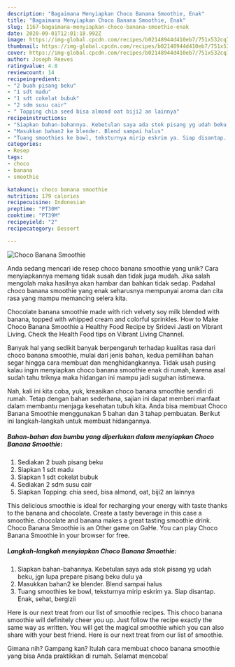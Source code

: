 ```yaml
---
description: "Bagaimana Menyiapkan Choco Banana Smoothie, Enak"
title: "Bagaimana Menyiapkan Choco Banana Smoothie, Enak"
slug: 1167-bagaimana-menyiapkan-choco-banana-smoothie-enak
date: 2020-09-01T12:01:18.992Z
image: https://img-global.cpcdn.com/recipes/b02148944d410eb7/751x532cq70/choco-banana-smoothie-foto-resep-utama.jpg
thumbnail: https://img-global.cpcdn.com/recipes/b02148944d410eb7/751x532cq70/choco-banana-smoothie-foto-resep-utama.jpg
cover: https://img-global.cpcdn.com/recipes/b02148944d410eb7/751x532cq70/choco-banana-smoothie-foto-resep-utama.jpg
author: Joseph Reeves
ratingvalue: 4.8
reviewcount: 14
recipeingredient:
- "2 buah pisang beku"
- "1 sdt madu"
- "1 sdt cokelat bubuk"
- "2 sdm susu cair"
- " Topping chia seed bisa almond oat biji2 an lainnya"
recipeinstructions:
- "Siapkan bahan-bahannya. Kebetulan saya ada stok pisang yg udah beku, jgn lupa prepare pisang beku dulu ya"
- "Masukkan bahan2 ke blender. Blend sampai halus"
- "Tuang smoothies ke bowl, teksturnya mirip eskrim ya. Siap disantap. Enak, sehat, bergizii"
categories:
- Resep
tags:
- choco
- banana
- smoothie

katakunci: choco banana smoothie 
nutrition: 179 calories
recipecuisine: Indonesian
preptime: "PT30M"
cooktime: "PT39M"
recipeyield: "2"
recipecategory: Dessert

---
```



![Choco Banana Smoothie](https://img-global.cpcdn.com/recipes/b02148944d410eb7/751x532cq70/choco-banana-smoothie-foto-resep-utama.jpg)

Anda sedang mencari ide resep choco banana smoothie yang unik? Cara menyiapkannya memang tidak susah dan tidak juga mudah. Jika salah mengolah maka hasilnya akan hambar dan bahkan tidak sedap. Padahal choco banana smoothie yang enak seharusnya mempunyai aroma dan cita rasa yang mampu memancing selera kita.

Chocolate banana smoothie made with rich velvety soy milk blended with banana, topped with whipped cream and colorful sprinkles. How to Make Choco Banana Smoothie a Healthy Food Recipe by Sridevi Jasti on Vibrant Living. Check the Health Food tips on Vibrant Living Channel.

Banyak hal yang sedikit banyak berpengaruh terhadap kualitas rasa dari choco banana smoothie, mulai dari jenis bahan, kedua pemilihan bahan segar hingga cara membuat dan menghidangkannya. Tidak usah pusing kalau ingin menyiapkan choco banana smoothie enak di rumah, karena asal sudah tahu triknya maka hidangan ini mampu jadi suguhan istimewa.


Nah, kali ini kita coba, yuk, kreasikan choco banana smoothie sendiri di rumah. Tetap dengan bahan sederhana, sajian ini dapat memberi manfaat dalam membantu menjaga kesehatan tubuh kita. Anda bisa membuat Choco Banana Smoothie menggunakan 5 bahan dan 3 tahap pembuatan. Berikut ini langkah-langkah untuk membuat hidangannya.

<!--inarticleads1-->

##### Bahan-bahan dan bumbu yang diperlukan dalam menyiapkan Choco Banana Smoothie:

1. Sediakan 2 buah pisang beku
1. Siapkan 1 sdt madu
1. Siapkan 1 sdt cokelat bubuk
1. Sediakan 2 sdm susu cair
1. Siapkan  Topping: chia seed, bisa almond, oat, biji2 an lainnya


This delicious smoothie is ideal for recharging your energy with taste thanks to the banana and chocolate. Create a tasty beverage in this case a smoothie. chocolate and banana makes a great tasting smoothie drink. Choco Banana Smoothie is an Other game on GaHe. You can play Choco Banana Smoothie in your browser for free. 

<!--inarticleads2-->

##### Langkah-langkah menyiapkan Choco Banana Smoothie:

1. Siapkan bahan-bahannya. Kebetulan saya ada stok pisang yg udah beku, jgn lupa prepare pisang beku dulu ya
1. Masukkan bahan2 ke blender. Blend sampai halus
1. Tuang smoothies ke bowl, teksturnya mirip eskrim ya. Siap disantap. Enak, sehat, bergizii


Here is our next treat from our list of smoothie recipes. This choco banana smoothie will definitely cheer you up. Just follow the recipe exactly the same way as written. You will get the magical smoothie which you can also share with your best friend. Here is our next treat from our list of smoothie. 

Gimana nih? Gampang kan? Itulah cara membuat choco banana smoothie yang bisa Anda praktikkan di rumah. Selamat mencoba!

